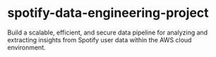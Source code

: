 # spotify-data-engineering-project
Build a scalable, efficient, and secure data pipeline for analyzing and extracting insights from Spotify user data within the AWS cloud environment.
